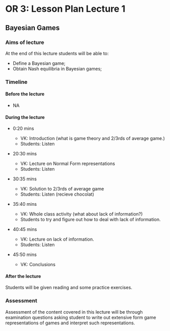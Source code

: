 # OR 3: Lesson Plan Lecture 1
## Bayesian Games

### Aims of lecture

At the end of this lecture students will be able to:

- Define a Bayesian game;
- Obtain Nash equilibria in Bayesian games;

### Timeline

#### Before the lecture

- NA

#### During the lecture

- 0:20 mins

    - VK: Introduction (what is game theory and 2/3rds of average game.)
    - Students: Listen

- 20:30 mins

    - VK: Lecture on Normal Form representations
    - Students: Listen

- 30:35 mins

    - VK: Solution to 2/3rds of average game
    - Students: Listen (recieve chocolat)

- 35:40 mins

    - VK: Whole class activity (what about lack of information?)
    - Students to try and figure out how to deal with lack of information.

- 40:45 mins

    - VK: Lecture on lack of information.
    - Students: Listen

- 45:50 mins

    - VK: Conclusions

#### After the lecture

Students will be given reading and some practice exercises.
### Assessment

Assessment of the content covered in this lecture will be through examination questions asking student to write out extensive form game representations of games and interpret such representations.
